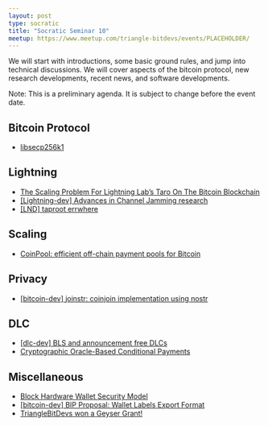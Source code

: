 ```yaml
---
layout: post
type: socratic
title: "Socratic Seminar 10"
meetup: https://www.meetup.com/triangle-bitdevs/events/PLACEHOLDER/
---
```


We will start with introductions, some basic ground rules, and jump into technical discussions. 
We will cover aspects of the bitcoin protocol, new research developments, recent news, and
software developments.

Note: This is a preliminary agenda. It is subject to change before the event date.



## Bitcoin Protocol


- [libsecp256k1](https://github.com/bitcoin-core/secp256k1)


## Lightning


- [The Scaling Problem For Lightning Lab’s Taro On The Bitcoin Blockchain](https://bitcoinmagazine.com/technical/scaling-problem-for-lightning-labs-taro)
- [\[Lightning-dev\] Advances in Channel Jamming research](https://lists.linuxfoundation.org/pipermail/lightning-dev/2022-August/003673.html)
- [\[LND\] taproot errwhere](https://github.com/lightningnetwork/lnd/pull/6810)


## Scaling


- [CoinPool: efficient off-chain payment pools for Bitcoin](https://coinpool.dev/v0.1.pdf)


## Privacy


- [[bitcoin-dev] joinstr: coinjoin implementation using nostr](https://lists.linuxfoundation.org/pipermail/bitcoin-dev/2022-August/020875.html)


## DLC


- [\[dlc-dev\] BLS and announcement free DLCs](https://mailmanlists.org/pipermail/dlc-dev/2022-August/000149.html)
- [Cryptographic Oracle-Based Conditional Payments](https://eprint.iacr.org/2022/499.pdf)


## Miscellaneous


- [Block Hardware Wallet Security Model](https://wallet.build/losing-your-keys-without-losing-your-coins/)
- [\[bitcoin-dev\] BIP Proposal: Wallet Labels Export Format](https://lists.linuxfoundation.org/pipermail/bitcoin-dev/2022-August/020887.html)
- [TriangleBitDevs won a Geyser Grant!](https://twitter.com/geyserfund/status/1567542543843205121)
